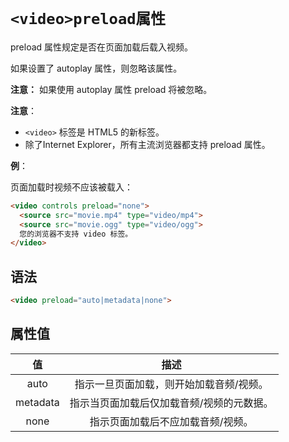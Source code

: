 # `<video>preload属性`

preload 属性规定是否在页面加载后载入视频。

如果设置了 autoplay 属性，则忽略该属性。

**注意：** 如果使用 autoplay 属性 preload 将被忽略。

**注意**：

- `<video>` 标签是 HTML5 的新标签。
- 除了Internet Explorer，所有主流浏览器都支持 preload 属性。

**例**：

页面加载时视频不应该被载入：

```html
<video controls preload="none">
  <source src="movie.mp4" type="video/mp4">
  <source src="movie.ogg" type="video/ogg">
  您的浏览器不支持 video 标签。
</video>
```

## 语法

```html
<video preload="auto|metadata|none">
```

## 属性值

|    值    |                   描述                    |
| :------: | :---------------------------------------: |
|   auto   |  指示一旦页面加载，则开始加载音频/视频。  |
| metadata | 指示当页面加载后仅加载音频/视频的元数据。 |
|   none   |     指示页面加载后不应加载音频/视频。     |
